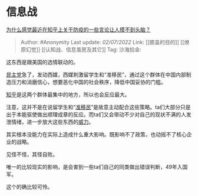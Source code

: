 # 信息战
[为什么感觉最近在知乎上关于防疫的一些言论让人摸不到头脑？](https://www.zhihu.com/question/525657454/answer/2545219140)

> Author: #Anonymity
> Last update: *02/07/2022*
> Link: [[膝盖的目的]] [[燎原幻觉]] [[认知战、信息茧房及其它]]
> Tag:
> 沙海拾金:

这东西是跟美国的选情联动的。

[民主党](https://www.zhihu.com/search?q=%E6%B0%91%E4%B8%BB%E5%85%9A&search_source=Entity&hybrid_search_source=Entity&hybrid_search_extra=%7B%22sourceType%22%3A%22answer%22%2C%22sourceId%22%3A2545219140%7D)急了，发动西媒，西媒刺激留学生和“准移民”，通过这个群体在中国内部制造压力和消磨信心，想要恶化中国的社会秩序，降低中国妥协的门槛。

[知乎](https://www.zhihu.com/search?q=%E7%9F%A5%E4%B9%8E&search_source=Entity&hybrid_search_source=Entity&hybrid_search_extra=%7B%22sourceType%22%3A%22answer%22%2C%22sourceId%22%3A2545219140%7D)是这两个群体最集中的地方，所以也会反应最大。

注意，这并不是在说留学生和“[准移民](https://www.zhihu.com/search?q=%E5%87%86%E7%A7%BB%E6%B0%91&search_source=Entity&hybrid_search_source=Entity&hybrid_search_extra=%7B%22sourceType%22%3A%22answer%22%2C%22sourceId%22%3A2545219140%7D)”是故意主动配合这些策略。ta们大部分只是出于本能驱使做出顺理成章的反应。而ta们又会带动不少对自己的现状不满的人发泄情绪，进一步放大这些东西的[威力](https://www.zhihu.com/search?q=%E5%A8%81%E5%8A%9B&search_source=Entity&hybrid_search_source=Entity&hybrid_search_extra=%7B%22sourceType%22%3A%22answer%22%2C%22sourceId%22%3A2545219140%7D)。

其实根本没能力在实际上造成什么重大影响。既影响不了政策，也动摇不了核心企业的战略。

见怪不怪，其怪自败。

唯一的比较现实的影响，是会害到一些ta们自己的同类做出错误判断，49年入国军。

这个的确比较可怜。
